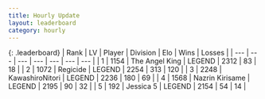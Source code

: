```yaml
---
title: Hourly Update
layout: leaderboard
category: hourly
---
```


{: .leaderboard}
| Rank | LV | Player | Division | Elo | Wins | Losses |
| --- | --- | --- | --- | --- | --- | --- |
| <span data-change="0">1</span> | 1154 | <span title="ID: 547162">The Angel King</span> | LEGEND | <span data-change="0">2312</span> | <span data-change="0">83</span> | <span data-change="0">18</span> |
| <span data-change="0">2</span> | 1072 | <span title="ID: 353063">Regicide</span> | LEGEND | <span data-change="-20">2254</span> | <span data-change="2">313</span> | <span data-change="2">120</span> |
| <span data-change="0">3</span> | 2248 | <span title="ID: 164871">KawashiroNitori</span> | LEGEND | <span data-change="0">2236</span> | <span data-change="0">180</span> | <span data-change="0">69</span> |
| <span data-change="0">4</span> | 1568 | <span title="ID: 315148">Nazrin Kirisame</span> | LEGEND | <span data-change="0">2195</span> | <span data-change="0">90</span> | <span data-change="0">32</span> |
| <span data-change="0">5</span> | 192 | <span title="ID: 572803">Jessica 5</span> | LEGEND | <span data-change="0">2154</span> | <span data-change="0">54</span> | <span data-change="0">14</span> |